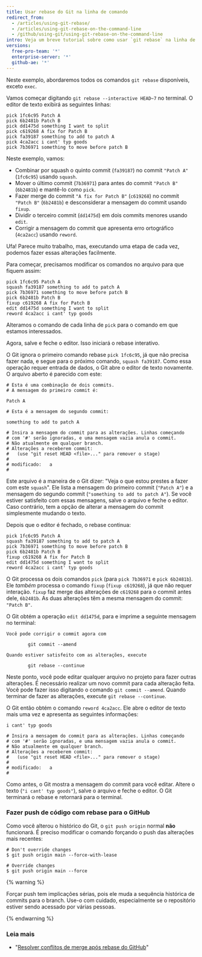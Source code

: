 ```yaml
---
title: Usar rebase do Git na linha de comando
redirect_from:
  - /articles/using-git-rebase/
  - /articles/using-git-rebase-on-the-command-line
  - /github/using-git/using-git-rebase-on-the-command-line
intro: Veja um breve tutorial sobre como usar `git rebase` na linha de comando.
versions:
  free-pro-team: '*'
  enterprise-server: '*'
  github-ae: '*'
---
```

Neste exemplo, abordaremos todos os comandos `git rebase` disponíveis, exceto `exec`.

Vamos começar digitando `git rebase --interactive HEAD~7` no terminal. O editor de texto exibirá as seguintes linhas:

```
pick 1fc6c95 Patch A
pick 6b2481b Patch B
pick dd1475d something I want to split
pick c619268 A fix for Patch B
pick fa39187 something to add to patch A
pick 4ca2acc i cant' typ goods
pick 7b36971 something to move before patch B
```

Neste exemplo, vamos:

* Combinar por squash o quinto commit (`fa39187`) no commit `"Patch A"` (`1fc6c95`) usando `squash`.
* Mover o último commit (`7b36971`) para antes do commit `"Patch B"` (`6b2481b`) e mantê-lo como `pick`.
* Fazer merge do commit `"A fix for Patch B"` (`c619268`) no commit `"Patch B"` (`6b2481b`) e desconsiderar a mensagem do commit usando `fixup`.
* Dividir o terceiro commit (`dd1475d`) em dois commits menores usando `edit`.
* Corrigir a mensagem do commit que apresenta erro ortográfico (`4ca2acc`) usando `reword`.

Ufa! Parece muito trabalho, mas, executando uma etapa de cada vez, podemos fazer essas alterações facilmente.

Para começar, precisamos modificar os comandos no arquivo para que fiquem assim:

```
pick 1fc6c95 Patch A
squash fa39187 something to add to patch A
pick 7b36971 something to move before patch B
pick 6b2481b Patch B
fixup c619268 A fix for Patch B
edit dd1475d something I want to split
reword 4ca2acc i cant' typ goods
```

Alteramos o comando de cada linha de `pick` para o comando em que estamos interessados.

Agora, salve e feche o editor. Isso iniciará o rebase interativo.

O Git ignora o primeiro comando rebase `pick 1fc6c95`, já que não precisa fazer nada, e segue para o próximo comando, `squash fa39187`. Como essa operação requer entrada de dados, o Git abre o editor de texto novamente. O arquivo aberto é parecido com este:

```
# Esta é uma combinação de dois commits.
# A mensagem do primeiro commit é:

Patch A

# Esta é a mensagem do segundo commit:

something to add to patch A

# Insira a mensagem do commit para as alterações. Linhas começando
# com '#' serão ignoradas, e uma mensagem vazia anula o commit.
# Não atualmente em qualquer branch.
# Alterações a receberem commit:
#   (use "git reset HEAD <file>..." para remover o stage)
#
# modificado:   a
#
```

Este arquivo é a maneira de o Git dizer: "Veja o que estou prestes a fazer com este `squash`". Ele lista a mensagem do primeiro commit (`"Patch A"`) e a mensagem do segundo commit (`"something to add to patch A"`). Se você estiver satisfeito com essas mensagens, salve o arquivo e feche o editor. Caso contrário, tem a opção de alterar a mensagem do commit simplesmente mudando o texto.

Depois que o editor é fechado, o rebase continua:

```
pick 1fc6c95 Patch A
squash fa39187 something to add to patch A
pick 7b36971 something to move before patch B
pick 6b2481b Patch B
fixup c619268 A fix for Patch B
edit dd1475d something I want to split
reword 4ca2acc i cant' typ goods
```

O Git processa os dois comandos `pick` (para `pick 7b36971` e `pick 6b2481b`). Ele *também* processa o comando `fixup` (`fixup c619268`), já que não requer interação. `fixup` faz merge das alterações de `c619268` para o commit antes dele, `6b2481b`. As duas alterações têm a mesma mensagem do commit: `"Patch B"`.

O Git obtém a operação `edit dd1475d`, para e imprime a seguinte mensagem no terminal:

```shell
Você pode corrigir o commit agora com

        git commit --amend

Quando estiver satisfeito com as alterações, execute

        git rebase --continue
```

Neste ponto, você pode editar qualquer arquivo no projeto para fazer outras alterações. É necessário realizar um novo commit para cada alteração feita. Você pode fazer isso digitando o comando `git commit --amend`. Quando terminar de fazer as alterações, execute `git rebase --continue`.

O Git então obtém o comando `reword 4ca2acc`.  Ele abre o editor de texto mais uma vez e apresenta as seguintes informações:

```
i cant' typ goods

# Insira a mensagem do commit para as alterações. Linhas começando
# com '#' serão ignoradas, e uma mensagem vazia anula o commit.
# Não atualmente em qualquer branch.
# Alterações a receberem commit:
#   (use "git reset HEAD <file>..." para remover o stage)
#
# modificado:   a
#
```

Como antes, o Git mostra a mensagem do commit para você editar. Altere o texto (`"i cant' typ goods"`), salve o arquivo e feche o editor. O Git terminará o rebase e retornará para o terminal.

### Fazer push de código com rebase para o GitHub

Como você alterou o histórico do Git, o `git push origin` normal **não** funcionará. É preciso modificar o comando forçando o push das alterações mais recentes:

```shell
# Don't override changes
$ git push origin main --force-with-lease

# Override changes
$ git push origin main --force
```

{% warning %}

Forçar push tem implicações sérias, pois ele muda a sequência histórica de commits para o branch. Use-o com cuidado, especialmente se o repositório estiver sendo acessado por várias pessoas.

{% endwarning %}

### Leia mais

* "[Resolver conflitos de merge após rebase do GitHub](/articles/resolving-merge-conflicts-after-a-git-rebase)"
